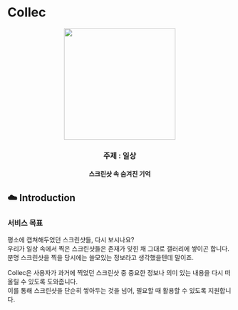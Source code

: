 # Collec
<div align="center">
<img src="https://github.com/user-attachments/assets/fdb8a902-826a-4ce6-93d2-2a6d563807b2" width="250" height="250" />
<br>

### 주제 : 일상
#### 스크린샷 속 숨겨진 기억

</div>

## ☁️ Introduction

### 서비스 목표
평소에 캡쳐해두었던 스크린샷들, 다시 보시나요?            
우리가 일상 속에서 찍은 스크린샷들은 존재가 잊힌 채 그대로 갤러리에 쌓이곤 합니다.  
분명 스크린샷을 찍을 당시에는 쓸모있는 정보라고 생각했을텐데 말이죠.
  
Collec은 사용자가 과거에 찍었던 스크린샷 중 중요한 정보나 의미 있는 내용을 다시 떠올릴 수 있도록 도와줍니다.    
이를 통해 스크린샷을 단순히 쌓아두는 것을 넘어, 필요할 때 활용할 수 있도록 지원합니다.
